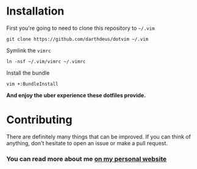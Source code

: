 # Installation

First you're going to need to clone this repository to `~/.vim`

    git clone https://github.com/darthdeus/dotvim ~/.vim

Symlink the `vimrc`

    ln -nsf ~/.vim/vimrc ~/.vimrc

Install the bundle

    vim +:BundleInstall

**And enjoy the uber experience these dotfiles provide.**

# Contributing

There are definitely many things that can be improved. If you can think
of anything, don't hesitate to open an issue or make a pull request.

### You can read more about me [on my personal website](http://jakubarnold.cz)
